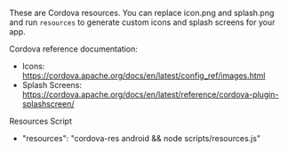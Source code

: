 These are Cordova resources. You can replace icon.png and splash.png and run
`resources` to generate custom icons and splash screens for your
app.

Cordova reference documentation:

- Icons: https://cordova.apache.org/docs/en/latest/config_ref/images.html
- Splash Screens: https://cordova.apache.org/docs/en/latest/reference/cordova-plugin-splashscreen/

Resources Script

- "resources": "cordova-res android && node scripts/resources.js"
